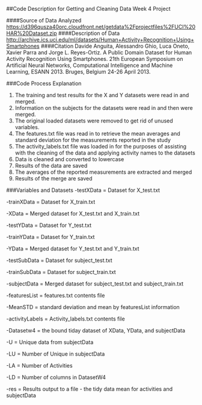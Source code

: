 ##Code Description for Getting and Cleaning Data Week 4 Project

####Source of Data Analyzed
https://d396qusza40orc.cloudfront.net/getdata%2Fprojectfiles%2FUCI%20HAR%20Dataset.zip
####Description of Data
http://archive.ics.uci.edu/ml/datasets/Human+Activity+Recognition+Using+Smartphones
####Citation
Davide Anguita, Alessandro Ghio, Luca Oneto, Xavier Parra and Jorge L. Reyes-Ortiz. A Public Domain Dataset for Human Activity Recognition Using Smartphones. 21th European Symposium on Artificial Neural Networks, Computational Intelligence and Machine Learning, ESANN 2013. Bruges, Belgium 24-26 April 2013.

###Code Process Explanation
1. The training and test results for the X and Y datasets were read in and merged. 
2. Information on the subjects for the datasets were read in and then were merged.
3. The original loaded datasets were removed to get rid of unused variables. 
4. The features.txt file was read in to retrieve the mean averages and standard deviation for the measurements reported in the study
5. The activity_labels.txt file was loaded in for the purposes of assisting with the cleaning of the data and applying activity names to the datasets
6. Data is cleaned and converted to lowercase
7. Results of the data are saved
8. The averages of the reported measurements are extracted and merged
9. Results of the merge are saved

###Variables and Datasets
-testXData = Dataset for X_test.txt

-trainXData = Dataset for X_train.txt

-XData = Merged dataset for X_test.txt and X_train.txt

-testYData = Dataset for Y_test.txt

-trainYData = Dataset for Y_train.txt

-YData = Merged dataset for Y_test.txt and Y_train.txt

-testSubData = Dataset for subject_test.txt

-trainSubData = Dataset for subject_train.txt

-subjectData = Merged dataset for subject_test.txt and subject_train.txt

-featuresList = features.txt contents file

-MeanSTD = standard deviation and mean by featuresList information

-activityLabels = Activity_labels.txt contents file

-Datasetw4 = the bound tiday dataset of XData, YData, and subjectData

-U = Unique data from subjectData

-LU = Number of Unique in subjectData

-LA = Number of Activities

-LD = Number of columns in DatasetW4

-res = Results output to a file - the tidy data mean for activities and subjectData
